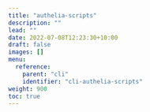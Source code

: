 ```yaml
---
title: "authelia-scripts"
description: ""
lead: ""
date: 2022-07-08T12:23:30+10:00
draft: false
images: []
menu:
  reference:
    parent: "cli"
    identifier: "cli-authelia-scripts"
weight: 900
toc: true
---
```

